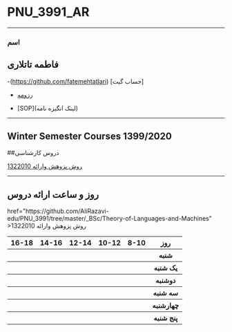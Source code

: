 # PNU_3991_AR
---------
### اسم
 فاطمه تاتلاری
---
-(https://github.com/fatemehtatlari) [حساب گیت]

- [رزومه](https://github.com/fatemehtatlari/fatemehtatlari.github.io)

- [SOP](لینک انگیزه نامه)


------------------
## Winter Semester Courses 1399/2020

##دروس کارشناسی

[1روش پزوهش وارائه 322010]()
<br>

--------------
## روز و ساعت ارائه دروس

<table style="width:100%">
  <tr>
    <th >16-18</th>
    <th >14-16</th>
    <th >12-14</th>
    <th>10-12</th>
    <th>8-10</th>
    <th>روز</th>
  </tr>
  <tr>
    <th ></th>
    <th ></th>
    <th ></th>
    <th></th>
    <th></th>
    <th>شنبه</th>
  </tr>
   <tr>
    <th ></th>
    <th ></th>
    <th ></th>
    <th></th>
    <th ></th>
    <th>یک شنبه</th>
  </tr>
   <tr>
    <th ></th>
    <th></th>href="https://github.com/AliRazavi-edu/PNU_3991/tree/master/_BSc/Theory-of-Languages-and-Machines" >1روش پزوهش وارائه 322010</a></th>
    <th></th>
    <th></th>
    <th></th>  
    <th>دوشنبه</th>
  </tr>
   <tr>
    <th ></th>
    <th ></th>
    <th></th>
    <th></th>
    <th ></th>
    <th>سه شنبه</th>
  </tr>
   <tr>
    <th ></th>
    <th ></th>
    <th></th>
    <th></th>
     <th ></th>
    <th>چهارشنبه</th>
  </tr>
   <tr>
   <th ></th>
    <th ></th>
     <th ></th>
     <th ></th>
 <th ></th>
    <th>پنج شنبه</th>
  </tr>
</table>
